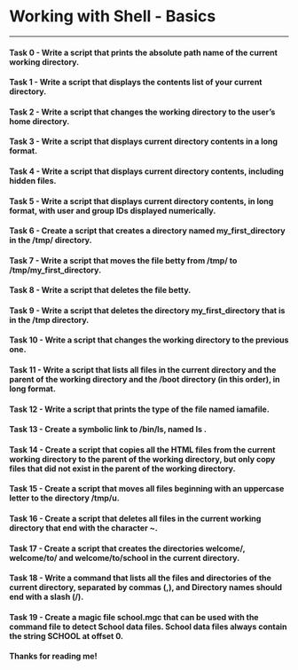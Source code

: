 # Working with Shell - Basics
---
#### Task 0 - Write a script that prints the absolute path name of the current working directory.
#### Task 1 - Write a script that displays the contents list of your current directory.
#### Task 2 - Write a script that changes the working directory to the user’s home directory.
#### Task 3 - Write a script that displays current directory contents in a long format.
#### Task 4 - Write a script that displays current directory contents, including hidden files.
#### Task 5 - Write a script that displays current directory contents, in long format, with user and group IDs displayed numerically.
#### Task 6 - Create a script that creates a directory named my_first_directory in the /tmp/ directory.
#### Task 7 - Write a script that moves the file betty from /tmp/ to /tmp/my_first_directory.
#### Task 8 - Write a script that deletes the file betty.
#### Task 9 - Write a script that deletes the directory my_first_directory that is in the /tmp directory.
#### Task 10 - Write a script that changes the working directory to the previous one.
#### Task 11 - Write a script that lists all files in the current directory and the parent of the working directory and the /boot directory (in this order), in long format.
#### Task 12 - Write a script that prints the type of the file named iamafile.
#### Task 13 - Create a symbolic link to /bin/ls, named __ls__ .
#### Task 14 - Create a script that copies all the HTML files from the current working directory to the parent of the working directory, but only copy files that did not exist in the parent of the working directory.
#### Task 15 - Create a script that moves all files beginning with an uppercase letter to the directory /tmp/u.

#### Task 16 - Create a script that deletes all files in the current working directory that end with the character ~.
#### Task 17 - Create a script that creates the directories welcome/, welcome/to/ and welcome/to/school in the current directory.
#### Task 18 - Write a command that lists all the files and directories of the current directory, separated by commas (,), and Directory names should end with a slash (/).
#### Task 19 - Create a magic file school.mgc that can be used with the command file to detect School data files. School data files always contain the string SCHOOL at offset 0.

#### Thanks for reading me!
